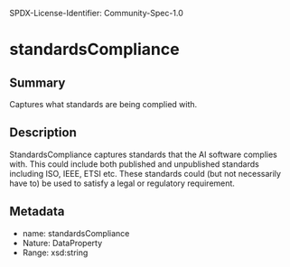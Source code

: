 SPDX-License-Identifier: Community-Spec-1.0

# standardsCompliance

## Summary

Captures what standards are being complied with. 

## Description

StandardsCompliance captures standards that the AI software complies with. 
This could include both published and unpublished standards including ISO, IEEE, ETSI etc. 
These standards could (but not necessarily have to) be used to satisfy a legal or regulatory requirement.

## Metadata

- name: standardsCompliance
- Nature: DataProperty
- Range: xsd:string
